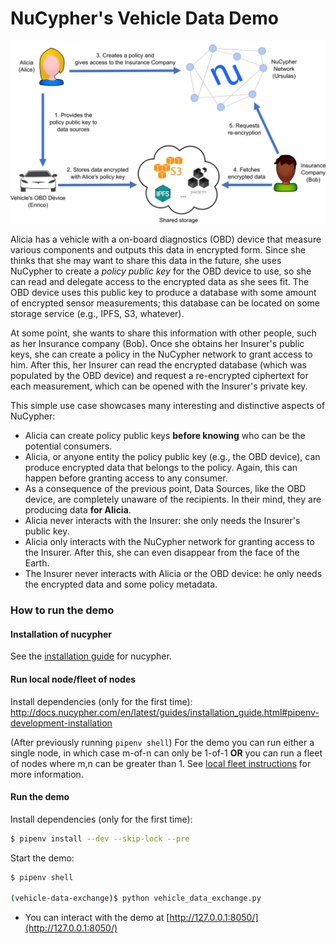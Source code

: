 # NuCypher's Vehicle Data Demo

![Vehicle Data Demo](assets/vehicle_demo_overview.png)

Alicia has a vehicle with a on-board diagnostics (OBD) device that measure various components and outputs this data 
in encrypted form. Since she thinks that she may want to share this data in the future, she uses NuCypher to create 
a _policy public key_ for the OBD device to use, so she can read and delegate access to the encrypted data as she 
sees fit. The OBD device uses this public key to produce a database with some amount of encrypted sensor measurements; 
this database can be located on some storage service (e.g., IPFS, S3, whatever). 

At some point, she wants to share this information with other people, such as her Insurance company (Bob). Once she 
obtains her Insurer's public keys, she can create a policy in the NuCypher network to grant access to him. After 
this, her Insurer can read the encrypted database (which was populated by the OBD device) and request a re-encrypted 
ciphertext for each measurement, which can be opened with the Insurer's private key.

This simple use case showcases many interesting and distinctive aspects of NuCypher:
  - Alicia can create policy public keys **before knowing** who can be the potential consumers.
  - Alicia, or anyone entity the policy public key (e.g., the OBD device), can produce encrypted data that belongs 
  to the policy. Again, this can happen before granting access to any consumer.
  - As a consequence of the previous point, Data Sources, like the OBD device, are completely unaware of the 
  recipients. In their mind, they are producing data **for Alicia**.
  - Alicia never interacts with the Insurer: she only needs the Insurer's public key.
  - Alicia only interacts with the NuCypher network for granting access to the Insurer. After this, she can even 
  disappear from the face of the Earth.
  - The Insurer never interacts with Alicia or the OBD device: he only needs the encrypted data and some policy 
  metadata.

### How to run the demo
#### Installation of nucypher
See the [installation guide](http://docs.nucypher.com/en/latest/guides/installation_guide.html) for nucypher.

#### Run local node/fleet of nodes
Install dependencies (only for the first time): <http://docs.nucypher.com/en/latest/guides/installation_guide.html#pipenv-development-installation>

(After previously running `pipenv shell`)
For the demo you can run either a single node, in which case m-of-n can only be 1-of-1 **OR** you can run a fleet 
of nodes where m,n can be greater than 1. See [local fleet instructions](https://docs.nucypher.com/en/latest/demos/local_fleet_demo.html) 
for more information.

#### Run the demo
Install dependencies (only for the first time):
```sh
$ pipenv install --dev --skip-lock --pre
```

Start the demo:
```sh
$ pipenv shell

(vehicle-data-exchange)$ python vehicle_data_exchange.py
```

* You can interact with the demo at [http://127.0.0.1:8050/](http://127.0.0.1:8050/)

